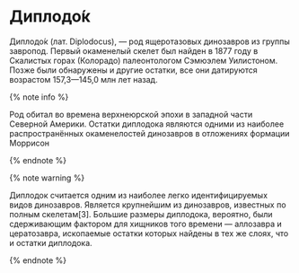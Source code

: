# Диплодо́к

Диплодо́к (лат. Diplodocus), — род ящеротазовых динозавров из группы завропод. Первый окаменелый скелет был найден в 1877 году в Скалистых горах (Колорадо) палеонтологом Сэмюэлем Уилистоном. Позже были обнаружены и другие остатки, все они датируются возрастом 157,3—145,0 млн лет назад.

{% note info %}

Род обитал во времена верхнеюрской эпохи в западной части Северной Америки. Остатки диплодока являются одними из наиболее распространённых окаменелостей динозавров в отложениях формации Моррисон

{% endnote %}

{% note warning %}

Диплодок считается одним из наиболее легко идентифицируемых видов динозавров. Является крупнейшим из динозавров, известных по полным скелетам[3]. Большие размеры диплодока, вероятно, были сдерживающим фактором для хищников того времени — аллозавра и цератозавра, ископаемые остатки которых найдены в тех же слоях, что и остатки диплодока.

{% endnote %}




